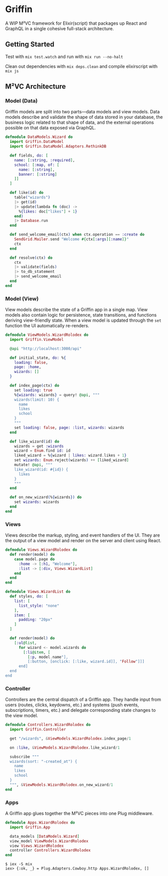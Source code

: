 # Griffin

A WIP M²VC framework for Elixir(script) that packages up React and GraphQL in a single cohesive full-stack architecture.

## Getting Started

Test with `mix test.watch` and run with `mix run --no-halt`

Clean out dependencies with `mix deps.clean` and compile elixirscript with `mix js`

## M²VC Architecture

### Model (Data)

Griffin models are split into two parts—data models and view models. Data models describe and validate the shape of data stored in your database, the business logic related to that shape of data, and the external operations possible on that data exposed via GraphQL.

````elixir
defmodule DataModels.Wizard do
  import Griffin.DataModel
  import Griffin.DataModel.Adapters.RethinkDB

  def fields, do: [
    name: [:string, :required],
    school: [:map, of: [
      name: [:string],
      banner: [:string]
    ]]
  ]

  def like(id) do
    table("wizards")
    |> get(id)
    |> update(lambda fn (doc) ->
      %{likes: doc["likes"] + 1}
    end)
    |> Database.run
  end

  def send_welcome_email(ctx) when ctx.operation == :create do
    SendGrid.Mailer.send "Welcome #{ctx[:args][:name]}"
    ctx
  end

  def resolve(ctx) do
    ctx
    |> validate(fields)
    |> to_db_statement
    |> send_welcome_email
  end
end
````

### Model (View)

View models describe the state of a Griffin app in a single map. View models also contain logic for persistence, state transitions, and functions deriving view-friendly state. When a view model is updated through the `set` function the UI automatically re-renders.

```elixir
defmodule ViewModels.WizardRolodex do
  import Griffin.ViewModel

  @api "http://localhost:3000/api"

  def initial_state, do: %{
    loading: false,
    page: :home,
    wizards: []
  }

  def index_page(ctx) do
    set loading: true
    %{wizards: wizards} = query! @api, """
    wizards(limit: 10) {
      name
      likes
      school
    }
    """
    set loading: false, page: :list, wizards: wizards
  end

  def like_wizard(id) do
    wizards = get :wizards
    wizard = Enum.find id: id
    liked_wizard = %{wizard | likes: wizard.likes + 1}
    set wizards: Enum.reject(wizards) ++ [liked_wizard]
    mutate! @api, """
    like_wizard(id: #{id}) {
      likes
    }
    """
  end

  def on_new_wizard(%{wizards}) do
    set wizards: wizards
  end
end
```

### Views

Views describe the markup, styling, and event handlers of the UI. They are the output of a view model and render on the server and client using React.

```elixir
defmodule Views.WizardRolodex do
  def render(model) do
    case model.page do
      :home -> [:h1, "Welcome"],
      :list -> [:div, Views.WizardList]
    end
  end
end
```

```elixir
defmodule Views.WizardList do
  def styles, do: [
    list: [
      list_style: "none"
    ],
    item: [
      padding: "20px"
    ]
  ]

  def render(model) do
    [:ul@list,
      for wizard <- model.wizards do
        [:li@item, [
          [:p, model.name"],
          [:button, [onclick: [:like, wizard.id]], "Follow"]]]
      end]
  end
end
```

### Controller

Controllers are the central dispatch of a Griffin app. They handle input from users (routes, clicks, keydowns, etc.) and systems (push events, subscriptions, timers, etc.) and delegate corresponding state changes to the view model.

```elixir
defmodule Controllers.WizardRolodex do
  import Griffin.Controller

  get "/wizards", &ViewModels.WizardRolodex.index_page/1

  on :like, &ViewModels.WizardRolodex.like_wizard/1

  subscribe """
  wizards(sort: "-created_at") {
    name
    likes
    school
  }
  """, &ViewModels.WizardRolodex.on_new_wizard/1
end
```

### Apps

A Griffin app glues together the M²VC pieces into one Plug middleware.

```elixir
defmodule Apps.WizardRolodex do
  import Griffin.App

  data_models [DataModels.Wizard]
  view_model ViewModels.WizardRolodex
  view Views.WizardRolodex
  controller Controllers.WizardRolodex
end
```

```
$ iex -S mix
iex> {:ok, _} = Plug.Adapters.Cowboy.http Apps.WizardRolodex, []
```
